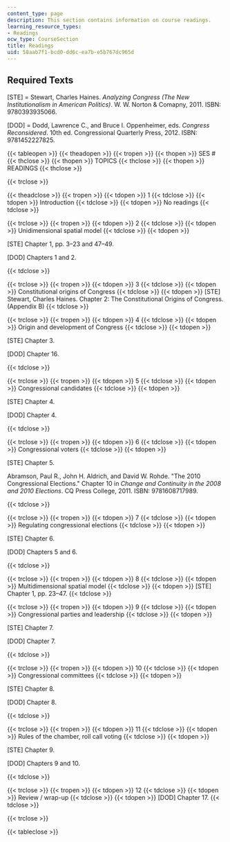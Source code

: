 ```yaml
---
content_type: page
description: This section contains information on course readings.
learning_resource_types:
- Readings
ocw_type: CourseSection
title: Readings
uid: 58aab7f1-bcd0-dd6c-ea7b-e5b767dc965d
---
```


Required Texts
--------------

\[STE\] = Stewart, Charles Haines. _Analyzing Congress (The New Institutionalism in American Politics)_. W. W. Norton & Comapny, 2011. ISBN: 9780393935066.

\[DOD\] = Dodd, Lawrence C., and Bruce I. Oppenheimer, eds. _Congress Reconsidered_. 10th ed. Congressional Quarterly Press, 2012. ISBN: 9781452227825.

{{< tableopen >}}
{{< theadopen >}}
{{< tropen >}}
{{< thopen >}}
SES #
{{< thclose >}}
{{< thopen >}}
TOPICS
{{< thclose >}}
{{< thopen >}}
READINGS
{{< thclose >}}

{{< trclose >}}

{{< theadclose >}}
{{< tropen >}}
{{< tdopen >}}
1
{{< tdclose >}}
{{< tdopen >}}
Introduction
{{< tdclose >}}
{{< tdopen >}}
No readings
{{< tdclose >}}

{{< trclose >}}
{{< tropen >}}
{{< tdopen >}}
2
{{< tdclose >}}
{{< tdopen >}}
Unidimensional spatial model
{{< tdclose >}}
{{< tdopen >}}


\[STE\] Chapter 1, pp. 3–23 and 47–49.

\[DOD\] Chapters 1 and 2.


{{< tdclose >}}

{{< trclose >}}
{{< tropen >}}
{{< tdopen >}}
3
{{< tdclose >}}
{{< tdopen >}}
Constitutional origins of Congress
{{< tdclose >}}
{{< tdopen >}}
\[STE\] Stewart, Charles Haines. Chapter 2: The Constitutional Origins of Congress. (Appendix B)
{{< tdclose >}}

{{< trclose >}}
{{< tropen >}}
{{< tdopen >}}
4
{{< tdclose >}}
{{< tdopen >}}
Origin and development of Congress
{{< tdclose >}}
{{< tdopen >}}


\[STE\] Chapter 3.

\[DOD\] Chapter 16.


{{< tdclose >}}

{{< trclose >}}
{{< tropen >}}
{{< tdopen >}}
5
{{< tdclose >}}
{{< tdopen >}}
Congressional candidates
{{< tdclose >}}
{{< tdopen >}}


\[STE\] Chapter 4.

\[DOD\] Chapter 4.


{{< tdclose >}}

{{< trclose >}}
{{< tropen >}}
{{< tdopen >}}
6
{{< tdclose >}}
{{< tdopen >}}
Congressional voters
{{< tdclose >}}
{{< tdopen >}}


\[STE\] Chapter 5.

Abramson, Paul R., John H. Aldrich, and David W. Rohde. "The 2010 Congressional Elections." Chapter 10 in _Change and Continuity in the 2008 and 2010 Elections_. CQ Press College, 2011. ISBN: 9781608717989.


{{< tdclose >}}

{{< trclose >}}
{{< tropen >}}
{{< tdopen >}}
7
{{< tdclose >}}
{{< tdopen >}}
Regulating congressional elections
{{< tdclose >}}
{{< tdopen >}}


\[STE\] Chapter 6.

\[DOD\] Chapters 5 and 6.


{{< tdclose >}}

{{< trclose >}}
{{< tropen >}}
{{< tdopen >}}
8
{{< tdclose >}}
{{< tdopen >}}
Multidimensional spatial model
{{< tdclose >}}
{{< tdopen >}}
\[STE\] Chapter 1, pp. 23–47.
{{< tdclose >}}

{{< trclose >}}
{{< tropen >}}
{{< tdopen >}}
9
{{< tdclose >}}
{{< tdopen >}}
Congressional parties and leadership
{{< tdclose >}}
{{< tdopen >}}


\[STE\] Chapter 7.

\[DOD\] Chapter 7.


{{< tdclose >}}

{{< trclose >}}
{{< tropen >}}
{{< tdopen >}}
10
{{< tdclose >}}
{{< tdopen >}}
Congressional committees
{{< tdclose >}}
{{< tdopen >}}


\[STE\] Chapter 8.

\[DOD\] Chapter 8.


{{< tdclose >}}

{{< trclose >}}
{{< tropen >}}
{{< tdopen >}}
11
{{< tdclose >}}
{{< tdopen >}}
Rules of the chamber, roll call voting
{{< tdclose >}}
{{< tdopen >}}


\[STE\] Chapter 9.

\[DOD\] Chapters 9 and 10.


{{< tdclose >}}

{{< trclose >}}
{{< tropen >}}
{{< tdopen >}}
12
{{< tdclose >}}
{{< tdopen >}}
Review / wrap-up
{{< tdclose >}}
{{< tdopen >}}
\[DOD\] Chapter 17.
{{< tdclose >}}

{{< trclose >}}

{{< tableclose >}}